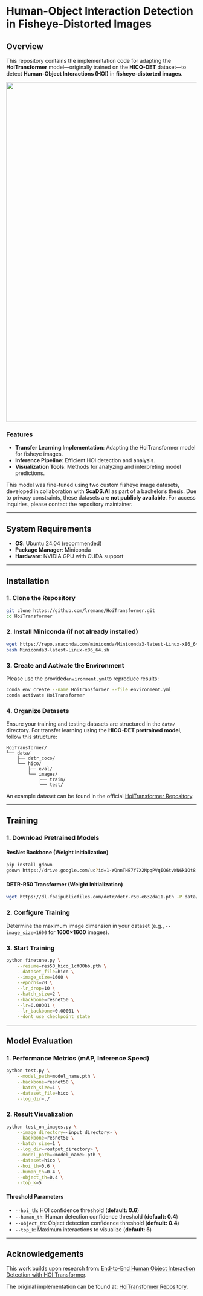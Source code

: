 # Human-Object Interaction Detection in Fisheye-Distorted Images

## Overview
This repository contains the implementation code for adapting the **HoiTransformer** model—originally trained on the **HICO-DET** dataset—to detect **Human-Object Interactions (HOI)** in **fisheye-distorted images**.

<div align="center">
  <img src="data/architecture.png" width="900px" />
</div>

### Features
- **Transfer Learning Implementation**: Adapting the HoiTransformer model for fisheye images.
- **Inference Pipeline**: Efficient HOI detection and analysis.
- **Visualization Tools**: Methods for analyzing and interpreting model predictions.

This model was fine-tuned using two custom fisheye image datasets, developed in collaboration with **ScaDS.AI** as part of a bachelor’s thesis. Due to privacy constraints, these datasets are **not publicly available**. For access inquiries, please contact the repository maintainer.

---

## System Requirements
- **OS**: Ubuntu 24.04 (recommended)
- **Package Manager**: Miniconda
- **Hardware**: NVIDIA GPU with CUDA support

---

## Installation

### 1. Clone the Repository
```bash
git clone https://github.com/lremane/HoiTransformer.git
cd HoiTransformer
```

### 2. Install Miniconda (if not already installed)
```bash
wget https://repo.anaconda.com/miniconda/Miniconda3-latest-Linux-x86_64.sh
bash Miniconda3-latest-Linux-x86_64.sh
```

### 3. Create and Activate the Environment
Please use the provided`environment.yml`to reproduce results:
```bash
conda env create --name HoiTransformer --file environment.yml
conda activate HoiTransformer
```

### 4. Organize Datasets
Ensure your training and testing datasets are structured in the `data/` directory. For transfer learning using the **HICO-DET pretrained model**, follow this structure:
```
HoiTransformer/
└── data/
    ├── detr_coco/
    └── hico/
        ├── eval/
        └── images/
            ├── train/
            └── test/
```
An example dataset can be found in the official [HoiTransformer Repository](https://github.com/bbepoch/HoiTransformer).

---

## Training

### 1. Download Pretrained Models
#### ResNet Backbone (Weight Initialization)
```bash
pip install gdown
gdown https://drive.google.com/uc?id=1-WQnnTHB7f7X2NpqPVqIO6tvWN6k1Ot8 -O res50_hico_1cf00bb.pth
```

#### DETR-R50 Transformer (Weight Initialization)
```bash
wget https://dl.fbaipublicfiles.com/detr/detr-r50-e632da11.pth -P data/detr_coco/
```

### 2. Configure Training
Determine the maximum image dimension in your dataset (e.g., `--image_size=1600` for **1600×1600** images).

### 3. Start Training
```bash
python finetune.py \
    --resume=res50_hico_1cf00bb.pth \
    --dataset_file=hico \
    --image_size=1600 \
    --epochs=20 \
    --lr_drop=10 \
    --batch_size=2 \
    --backbone=resnet50 \
    --lr=0.00001 \
    --lr_backbone=0.00001 \
    --dont_use_checkpoint_state
```

---

## Model Evaluation

### 1. Performance Metrics (mAP, Inference Speed)
```bash
python test.py \
    --model_path=model_name.pth \
    --backbone=resnet50 \
    --batch_size=1 \
    --dataset_file=hico \
    --log_dir=./
```

### 2. Result Visualization
```bash
python test_on_images.py \
    --image_directory=<input_directory> \
    --backbone=resnet50 \
    --batch_size=1 \
    --log_dir=<output_directory> \
    --model_path=<model_name>.pth \
    --dataset=hico \
    --hoi_th=0.6 \
    --human_th=0.4 \
    --object_th=0.4 \
    --top_k=5
```

#### Threshold Parameters
- `--hoi_th`: HOI confidence threshold (**default: 0.6**)
- `--human_th`: Human detection confidence threshold (**default: 0.4**)
- `--object_th`: Object detection confidence threshold (**default: 0.4**)
- `--top_k`: Maximum interactions to visualize (**default: 5**)

---

## Acknowledgements
This work builds upon research from: [End-to-End Human Object Interaction Detection with HOI Transformer](https://arxiv.org/abs/2103.04503).

The original implementation can be found at: [HoiTransformer Repository](https://github.com/bbepoch/HoiTransformer).

